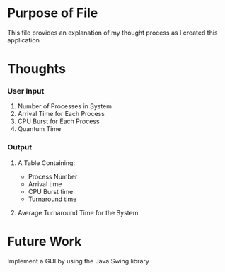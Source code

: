 # Purpose of File
This file provides an explanation of my thought process as I created this application

# Thoughts
### User Input
1. Number of Processes in System
2. Arrival Time for Each Process
3. CPU Burst for Each Process
4. Quantum Time

### Output
1. A Table Containing:
   * Process Number
   * Arrival time
   * CPU Burst time
   * Turnaround time 

2. Average Turnaround Time for the System

# Future Work
Implement a GUI by using the Java Swing library
